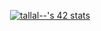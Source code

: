 <p align="center"><a href="https://baudrim.fr"><img src="https://badge42.vercel.app/api/v2/cl4bxkyet004509mnpcbpdsub/stats?cursusId=21&coalitionId=45" alt="tallal--'s 42 stats" /></a></p>

<!--
**Baudrim/Baudrim** is a ✨ _special_ ✨ repository because its `README.md` (this file) appears on your GitHub profile.

Here are some ideas to get you started:

- 🔭 I’m currently working on ...
- 🌱 I’m currently learning ...
- 👯 I’m looking to collaborate on ...
- 🤔 I’m looking for help with ...
- 💬 Ask me about ...
- 📫 How to reach me: ...
- 😄 Pronouns: ...
- ⚡ Fun fact: ...
-->
